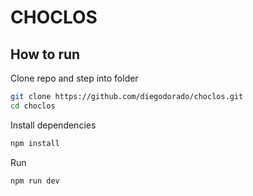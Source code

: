 # CHOCLOS

## How to run

Clone repo and step into folder
```bash
git clone https://github.com/diegodorado/choclos.git
cd choclos
```

Install dependencies
```bash
npm install
```

Run
```bash
npm run dev
```
